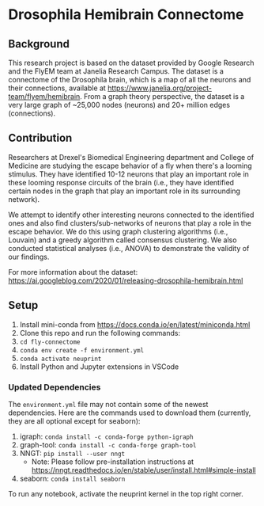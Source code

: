 # Drosophila Hemibrain Connectome

## Background
This research project is based on the dataset provided by Google Research and the FlyEM team at Janelia Research Campus. The dataset is a connectome of the Drosophila brain, which is a map of all the neurons and their connections, available at https://www.janelia.org/project-team/flyem/hemibrain. From a graph theory perspective, the dataset is a very large graph of ~25,000 nodes (neurons) and 20+ million edges (connections).

## Contribution
Researchers at Drexel's Biomedical Engineering department and College of Medicine are studying the escape behavior of a fly when there's a looming stimulus. They have identified 10-12 neurons that play an important role in these looming response circuits of the brain (i.e., they have identified certain nodes in the graph that play an important role in its surrounding network).

We attempt to identify other interesting neurons connected to the identified ones and also find clusters/sub-networks of neurons that play a role in the escape behavior. We do this using graph clustering algorithms (i.e., Louvain) and a greedy algorithm called consensus clustering. We also conducted statistical analyses (i.e., ANOVA) to demonstrate the validity of our findings.

For more information about the dataset: https://ai.googleblog.com/2020/01/releasing-drosophila-hemibrain.html

## Setup
1. Install mini-conda from https://docs.conda.io/en/latest/miniconda.html
2. Clone this repo and run the following commands:
3. `cd fly-connectome`
4. `conda env create -f environment.yml`
5. `conda activate neuprint`
6. Install Python and Jupyter extensions in VSCode

### Updated Dependencies
The `environment.yml` file may not contain some of the newest dependencies. Here are the commands used to download them (currently, they are all optional except for seaborn):
1. igraph: `conda install -c conda-forge python-igraph`
2. graph-tool: `conda install -c conda-forge graph-tool`
3. NNGT: `pip install --user nngt`
    - Note: Please follow pre-installation instructions at https://nngt.readthedocs.io/en/stable/user/install.html#simple-install
4. seaborn: `conda install seaborn`

To run any notebook, activate the neuprint kernel in the top right corner.
